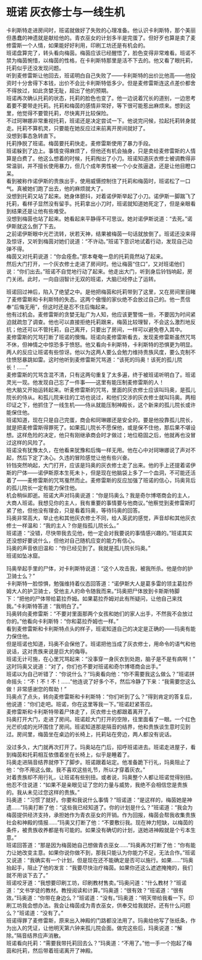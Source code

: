 # 班诺 灰衣修士与一线生机
卡利斯特走进房间时，班诺就做好了失败的心理准备。他认识卡利斯特，那个美丽但愚蠢的神遗就是献给他的。青衣巫女的计划多半是完蛋了。但好歹也算是卖了麦修雷斯一个人情，如果能好好利用，印刷工坊还是有机会的。  
班诺盘算完了，转头看向梅茵。梅茵应该已经醒悟了，脸色变得非常难看。班诺不禁为梅茵惋惜，以梅茵的性格，在卡利斯特那里是活不下去的。他又看了眼托莉，托莉似乎还没发现问题。  
听到麦修雷斯让他回去，班诺明白自己失败了——卡利斯特的出价比他高——他投资时十分舍得下本钱，出价不会比卡利斯特低多少。但是麦修雷斯连这点差价都舍不得放过，如此贪婪无耻，超出了他的预期。  
班诺再次确认托莉的状态，托莉的脸色也变了。他一边说着冗长的道别，一边思考着要不要带走托莉。托莉和梅茵的感情非常好，等下很可能惹出麻烦来。想到这里，他觉得不要管托莉，尽快离开比较保险。  
不过珂琳娜非常重视托莉，班诺还是决定尝试一下。他说完问候，拉起托莉转身就走。托莉不算机灵，只要能在她反应过来前离开房间就好了。  
没想到事态急转直下。  
托莉挣脱了班诺。梅茵要托莉快走。麦修雷斯使用了暴力手段。  
班诺躲到了边上。事情变得麻烦了，但他还有机会抽身，只是卖给麦修雷斯的人情算是白费了。他这么想着的时候，托莉掏出了小刀。班诺知道灰衣修士被调教得非常温驯，并不擅长使用暴力，但几个成年男性被一个小女孩逼退，还是让他目瞪口呆。  
看到被称作诺伊斯的贵族出手，使用威慑控制住了托莉和梅茵时，班诺松了一口气。真被她们跑了出去，他的麻烦就大了。  
没想到托莉又站了起来。她身体颤抖，对着诺伊斯举起了小刀。诺伊斯一脚踹飞了托莉，看样子显然没有留手。托莉拿出小刀时，班诺就知道她死定了，但是亲眼看到结果还是让他有些难受。  
没想到梅茵也站了起来。她看起来平静得不可思议。她对诺伊斯说道：“去死。”诺伊斯就这么倒了下去。  
之前诺伊斯眼中光芒流转，状若天神，结果被梅茵一句话就放倒了。班诺还没来得及惊讶，又听到梅茵对她们说道：“不许动。”班诺下意识地试着行动，发现自己动弹不得。  
梅茵又对托莉说道：“你会痊愈。”原本奄奄一息的托莉竟然站了起来。  
然后大门打开，一个灰衣修士走进了房间时。他让梅茵“住口”，又对班诺他们说：“你们出去。”班诺不自觉地行动了起来。他走出大门，听到身后铃铛响起，房门关闭。此时，一向自诩智计无双的班诺，大脑已经停止了运转。  


班诺回过神后，陷入了绝望之中。是他把梅茵和托莉带到了这里，又在房间里目睹了麦修雷斯和卡利斯特的失态。这两个傲慢的家伙绝不会放过自己的。他一贯信奉“后悔无用”，但这时还是忍不住后悔起来。  
他有过机会。麦修雷斯的贪婪无耻广为人知，他应该更警惕一些，不要因为时间紧迫就疏忽了调查。他也可以直接拒绝托莉跟来，梅茵比较理智，不会这么激烈地反抗；他还可以不管托莉，自己离开，只要出了房间，一样可以避免卷入其中。  
麦修雷斯的咒骂打断了班诺的懊悔。班诺向麦修雷斯看去，发现麦修雷斯虽然咒骂不休，但神情之中惊恐多于愤怒。他又看向卡利斯特，卡利斯特的恐惧更为明显。  
两人的反应让班诺有些惊讶。他以为这两人要么会勉力维持贵族风度，要么克制不住愤怒暴跳如雷。这时他听到麦修雷斯咒骂道：“该死的玛奥！该死的孤儿院长！……”  
麦修雷斯的咒骂含混不清，只有这两句重复了太多遍，终于被班诺听明白了。班诺灵光一现。他发现自己忘了一件事——这里有能压制麦修雷斯的人！  
他大脑又开始运转起来。听麦修雷斯的咒骂，里面的灰衣修士应该叫玛奥，是孤儿院长的侍从。和孤儿院来往的工坊也说过，和他们交涉的灰衣修士就叫玛奥。两相印证之下，他抓住了一线生机——侍从就能压制神殿长，这个新来的孤儿院长或许能保住他。  
班诺知道，现在只是自己完蛋，商会和珂琳娜还是安全的。要是他投靠孤儿院长，就是把麦修雷斯得罪死了。如果孤儿院长不愿保他，或是保不住他，那后果不堪设想。这样危险的决定，他只有刚继承商会时才做过；地位稳固之后，他就再也没冒过这样的风险了。  
班诺没有犹豫太久，在他看来犹豫和后悔一样无用。他在心中对珂琳娜说了声对不起，然后下定了决心。久违的冒险感觉让他有些兴奋。  
铃铛突然响起，大门打开，应该是玛奥的灰衣修士走了出来。他的手上还提着诺伊斯的尸体——诺伊斯原本生死未卜，但是现在他脑袋上多了一个血洞，不可能还活着了——麦修雷斯的咒骂戛然而止。麦修雷斯的反应加强了班诺的信心，玛奥背后的孤儿院长一定有能力保住他。  
机会稍纵即逝。班诺大声对玛奥说道：“你是玛奥么？我是奇尔博塔商会的主人，大商人班诺。我想见你的主人，我有重要的事情要与他商议。”他察觉到麦修雷斯盯紧了他，但他没有理会，只是看着玛奥，等待玛奥的回答。  
玛奥非常高大，举止也和其他灰衣修士不同，给人英武的感觉，声音却和其他灰衣修士一样温和：“我的主人？你是指孤儿院长么。”  
班诺道：“没错，尽快带我去见他，他一定会对我要说的事情感兴趣的。”班诺其实还没想好要说什么，但他对自己随机应变的能力有信心。  
玛奥的声音依旧温和：“你已经见到了。我就是孤儿院长玛奥。”  
班诺如坠冰窟。  


玛奥举起手里的尸体，对卡利斯特说道：“这个人攻击我，被我所杀。他是你的护卫骑士么？”  
卡利斯特一脸惊惧，勉强维持着仪态回答道：“诺伊斯大人是葛多雷的领主葛拉乔姆大人的护卫骑士，受他主人的命令随我而来。”玛奥把尸体放到卡斯斯特脚下：“把他的尸体带给葛拉乔姆。如果葛拉乔姆对此有所疑问，让他自己来找我。”卡利斯特答道：“我明白了。”  
玛奥转向麦修雷斯：“不要对里面那两个女孩和她们的家人出手，不然我不会放过你的。”他看向卡利斯特：“你和葛拉乔姆也一样。”  
看到麦修雷斯和卡利斯特点头的样子，班诺知道自己的决定是正确的——玛奥有能力保住他。  
但是班诺也知道，玛奥不会保他了。班诺把他当成了灰衣修士，用命令的语气和他说话，这对贵族来说是巨大的侮辱。  
班诺无计可施，在心里咒骂起来：“没事穿一身灰衣到处跑，脑子是不是有病啊！”  
这时玛奥又说道：“对了，你们也不要对班诺和奇尔博塔商会出手。”  
班诺以为自己听错了：“你说什么？”玛奥看向他：“你不需要我这么做么？”班诺拼命摇头：“不！不！不！……”他连说了好多个不，然后冷静了下来：“我需要您这么做！非常感谢您的帮助！”  
玛奥点了点头，转向麦修雷斯和卡利斯特：“你们听到了么？”得到肯定的答复后，他说道：“你们走吧。班诺，你在这里等我一下。”班诺赶紧答应。  
麦修雷斯和卡利斯特带着尸体走了，灰衣修士也都跟着离开了。  
玛奥打开大门，走进了房间。班诺趁大门打开的空隙，往里面看了一眼。一个红色光芒织成的光环围住了房间。班诺知道那是隔音的结界，他和贵族谈生意时见到过。房间里，梅茵坐在桌边的长椅上，托莉站在旁边，两人都没有说话。  


没过多久，大门就再次打开了。玛奥站在门后，招呼班诺进去。班诺走进屋子，看到梅茵和托莉相互依偎着坐在长椅上，似乎是睡着了。  
玛奥走进隔音结界就停下了脚步。班诺跟着站定。他准备跪下行礼，玛奥阻止了他：“你不用这么做。我不喜欢这些礼节，所以才穿着灰衣。”  
对着贵族却不用行礼，让班诺有些别扭。或者说，玛奥整个人都让班诺觉得别扭。他忍不住说道：“如果不是亲眼见证了您的力量与威势，我绝不会相信您是贵族的。我从未见过您这样的贵族。”  
玛奥道：“习惯了就好。你要和我说什么事情？”班诺道：“是这样的，梅茵她是神遗……”玛奥打断了他：“这些我已经知道了。你的计划是什么？”班诺道：“我会为梅茵提供经济支持，承担她作为青衣巫女的开销。作为回报，梅茵会帮我收集贵族社会和神殿的情报……”玛奥又打断了他：“不要敷衍我。现在神力短缺，以梅茵的条件，被贵族收养都是有可能的。如果没有确切的计划，送她进神殿就是个亏本生意。”  
班诺回答道：“那是因为梅茵她自己想做青衣巫女……”玛奥再次打断了他：“你有能力让她改变主意。如果你说你做不到，那我只能认为你能力不足，无法合作。”班诺又说道：“我确实有一个计划，但是现在还不能确定是否可以施行。如果……”玛奥抬起手，阻止了他的发言：“我要尽快治疗梅茵。如果你还这么遮遮掩掩的，我们就不用谈下去了。”  
班诺咬牙道：“我想要印刷工坊，印刷教材售卖。”玛奥问道：“什么教材？”班诺道：“文书学徒的教材。教授阅读和计算。”玛奥道：“很有效？”班诺道：“很有效。”玛奥道：“你带在身边么？”班诺道：“没有。”玛奥道：“明天带给我看一下。印刷工坊我会想办法。我会让梅茵成为青衣巫女，供奉交给我就好。还有什么问题么？”班诺道：“没有了。”  
班诺得罪了麦修雷斯，原来出入神殿的门路都没法用了。玛奥给他写了张纸条，作为出入的凭证，让他明天第六钟来孤儿院会面。做完这些后，玛奥说道：“解除。”隔音结界应声消散。  
班诺看向托莉：“需要我带托莉回去么？”玛奥道：“不用了。”他一手一个抱起了梅茵和托莉，然后带着班诺离开了神殿。  



